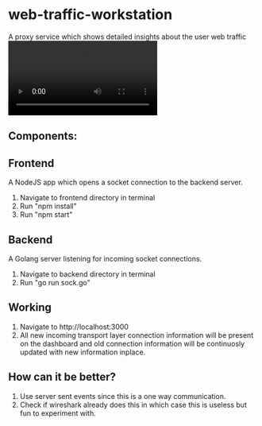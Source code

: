 # web-traffic-workstation
A proxy service which shows detailed insights about the user web traffic
![Watch demo](https://github.com/MillionEyes/web-traffic-workstation/blob/main/recording/Screen%20Recording%202022-06-25%20at%207.14.14%20PM.mov)

## Components:
## Frontend
A NodeJS app which opens a socket connection to the backend server.

1. Navigate to frontend directory in terminal
2. Run "npm install"
3. Run "npm start"

## Backend
A Golang server listening for incoming socket connections.

1. Navigate to backend directory in terminal
2. Run "go run sock.go"

## Working
1. Navigate to http://localhost:3000
2. All new incoming transport layer connection information will be present on the dashboard and old connection information will be continuosly updated with new information inplace.


## How can it be better?
1. Use server sent events since this is a one way communication.
2. Check if wireshark already does this in which case this is useless but fun to experiment with.
